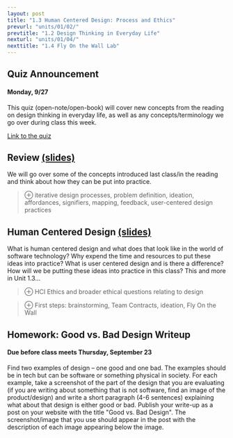 ```yaml
---
layout: post
title: "1.3 Human Centered Design: Process and Ethics"
prevurl: "units/01/02/"
prevtitle: "1.2 Design Thinking in Everyday Life"
nexturl: "units/01/04/"
nexttitle: "1.4 Fly On the Wall Lab"
---
```


## Quiz Announcement
#### Monday, 9/27
This quiz (open-note/open-book) will cover new concepts from the reading on design thinking in everyday life, as well as any concepts/terminology we go over during class this week.

[Link to the quiz](https://docs.google.com/forms/d/e/1FAIpQLSdmwW2i4kz-AoyKK698Owqfu3__pf77iorb76nzEXXSU1-6VA/viewform?usp=sf_link)

## Review [(slides)][rvw slides]
We will go over some of the concepts introduced last class/in the reading and think about how they can be put into practice.

> ⊕ iterative design processes, problem definition, ideation, affordances, signifiers, mapping, feedback, user-centered design practices

## Human Centered Design [(slides)][hcd slides]
What is human centered design and what does that look like in the world of software technology? Why expend the time and resources to put these ideas into practice? What is user centered design and is there a difference? How will we be putting these ideas into practice in this class? This and more in Unit 1.3... 

> ⊕ HCI Ethics and broader ethical questions relating to design

> ⊕ First steps: brainstorming, Team Contracts, ideation, Fly On the Wall

## Homework: Good vs. Bad Design Writeup
#### Due before class meets Thursday, September 23

Find two examples of design – one good and one bad. The examples should be in tech but can be software or something physical in society. For each example, take a screenshot of the part of the design that you are evaluating (if you are writing about something that is not software, find an image of the product/design) and write a short paragraph (4-6 sentences) explaining what about that design is either good or bad. Publish your write-up as a post on your website with the title "Good vs. Bad Design". The screenshot/image that you use should appear in the post with the description of each image appearing below the image.


[rvw slides]: https://docs.google.com/presentation/d/1MzWfhaEnmG0nltZxa-C1zLd35Uy_IMaX2J6dTcJaTik/
[hcd slides]: https://docs.google.com/presentation/d/19FoFQC0Vu2_pDBdFfin757cm0UkF7sjLeSCesc1oB6Y/
